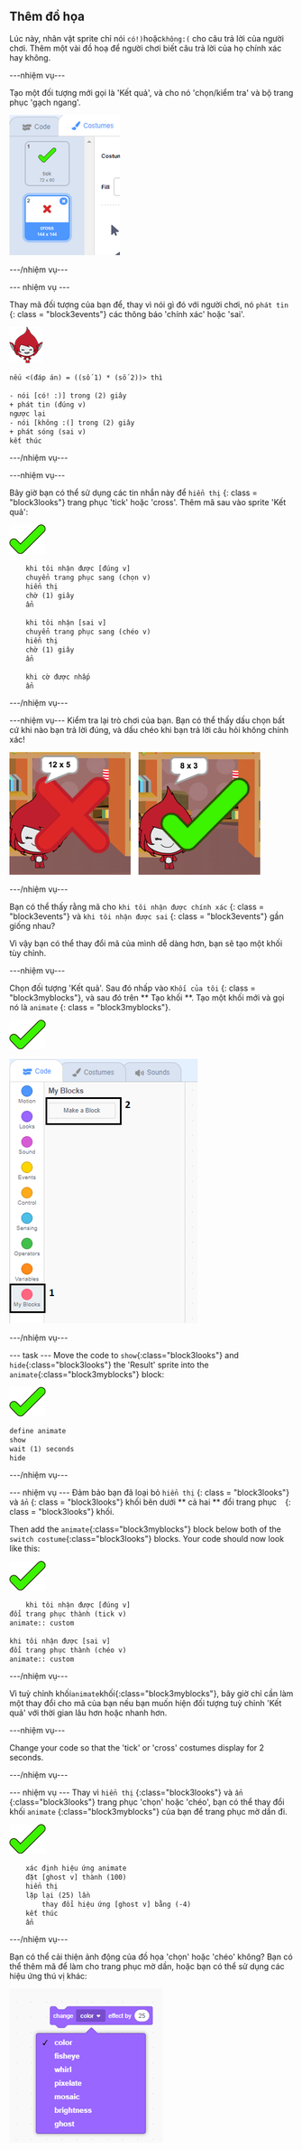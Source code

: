 ## Thêm đồ họa

Lúc này, nhân vật sprite chỉ nói `có!)`hoặc`không:(` cho câu trả lời của người chơi. Thêm một vài đồ hoạ để người chơi biết câu trả lời của họ chính xác hay không.

\---nhiệm vụ\---

Tạo một đối tượng mới gọi là 'Kết quả', và cho nó 'chọn/kiểm tra' và bộ trang phục 'gạch ngang'.

![Đối tượng với trang phục chọn và chéo](images/brain-result.png)

\---/nhiệm vụ\---

\--- nhiệm vụ \---

Thay mã đối tượng của bạn để, thay vì nói gì đó với người chơi, nó ` phát tin ` {: class = "block3events"} các thông báo 'chính xác' hoặc 'sai'.

![Đối tượng nhân vật](images/giga-sprite.png)

```blocks3
nếu <(đáp án) = ((số 1) * (số 2))> thì

- nói [có! :)] trong (2) giây
+ phát tin (đúng v)
ngược lại
- nói [không :(] trong (2) giây
+ phát sóng (sai v)
kết thúc
```

\---/nhiệm vụ\---

\---nhiệm vụ\---

Bây giờ bạn có thể sử dụng các tin nhắn này để ` hiển thị ` {: class = "block3looks"} trang phục 'tick' hoặc 'cross'. Thêm mã sau vào sprite 'Kết quả':

![Đối tượng kết quả](images/result-sprite.png)

```blocks3
    khi tôi nhận được [đúng v]
    chuyển trang phục sang (chọn v)
    hiển thị
    chờ (1) giây
    ẩn

    khi tôi nhận [sai v]
    chuyển trang phục sang (chéo v)
    hiển thị
    chờ (1) giây
    ẩn

    khi cờ được nhấp
    ẩn
```

\---/nhiệm vụ\---

\---nhiệm vụ\--- Kiểm tra lại trò chơi của bạn. Bạn có thể thấy dấu chọn bất cứ khi nào bạn trả lời đúng, và dấu chéo khi bạn trả lời câu hỏi không chính xác!

![Chọn cho đúng, chéo cho câu trả lời sai](images/brain-test-answer.png)

\---/nhiệm vụ\---

Bạn có thể thấy rằng mã cho ` khi tôi nhận được chính xác ` {: class = "block3events"} và ` khi tôi nhận được sai ` {: class = "block3events"} gần giống nhau?

Vì vậy bạn có thể thay đổi mã của mình dễ dàng hơn, bạn sẽ tạo một khối tùy chỉnh.

\---nhiệm vụ\---

Chọn đối tượng 'Kết quả'. Sau đó nhấp vào ` Khối của tôi ` {: class = "block3myblocks"}, và sau đó trên ** Tạo khối **. Tạo một khối mới và gọi nó là ` animate ` {: class = "block3myblocks"}.

![Result sprite](images/result-sprite.png)

![Create a block called animate](images/brain-animate-function.png)

\---/nhiệm vụ\---

\--- task \--- Move the code to `show`{:class="block3looks"} and `hide`{:class="block3looks"} the 'Result' sprite into the `animate`{:class="block3myblocks"} block:

![Result sprite](images/result-sprite.png)

```blocks3
define animate
show
wait (1) seconds
hide
```

\---/nhiệm vụ\---

\--- nhiệm vụ \--- Đảm bảo bạn đã loại bỏ `hiển thị` {: class = "block3looks"} và ` ẩn ` {: class = "block3looks"} khối bên dưới ** cả hai ** đổi trang phục ` ` {: class = "block3looks"} khối.

Then add the `animate`{:class="block3myblocks"} block below both of the `switch costume`{:class="block3looks"} blocks. Your code should now look like this:

![Result sprite](images/result-sprite.png)

```blocks3
    khi tôi nhận được [đúng v]
đổi trang phục thành (tick v)
animate:: custom

khi tôi nhận được [sai v]
đổi trang phục thành (chéo v)
animate:: custom
```

\---/nhiệm vụ\---

Vì tuỳ chỉnh khối`animate`khối{:class="block3myblocks"}, bây giờ chỉ cần làm một thay đổi cho mã của bạn nếu bạn muốn hiện đối tượng tuỳ chỉnh 'Kết quả' với thời gian lâu hơn hoặc nhanh hơn.

\---nhiệm vụ\---

Change your code so that the 'tick' or 'cross' costumes display for 2 seconds.

\---/nhiệm vụ\---

\--- nhiệm vụ \--- Thay vì `hiển thị` {:class="block3looks"} và `ẩn` {:class="block3looks"} trang phục 'chọn' hoặc 'chéo', bạn có thể thay đổi khối `animate` {:class="block3myblocks"} của bạn để trang phục mờ dần đi.

![Result sprite](images/result-sprite.png)

```blocks3
    xác định hiệu ứng animate
    đặt [ghost v] thành (100)
    hiển thị
    lặp lại (25) lần
        thay đổi hiệu ứng [ghost v] bằng (-4)
    kết thúc
    ẩn
```

\---/nhiệm vụ\---

Bạn có thể cải thiện ảnh động của đồ họa 'chọn' hoặc 'chéo' không? Bạn có thể thêm mã để làm cho trang phục mờ dần, hoặc bạn có thể sử dụng các hiệu ứng thú vị khác:

![screenshot](images/brain-effects.png)